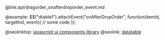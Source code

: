 @link:api/dragorder_onafterdroporder_event.md

@example:
$$("dtable1").attachEvent("onAfterDropOrder", function(itemId, targetInd, event){
    // some code
});


@seolinktop: [javascript ui components library](https://webix.com)
@seolink: [datatable](https://webix.com/widget/datatable/)